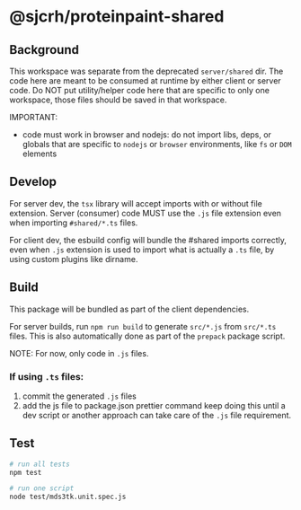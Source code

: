 # @sjcrh/proteinpaint-shared

## Background

This workspace was separate from the deprecated `server/shared` dir.
The code here are meant to be consumed at runtime by either client or server
code. Do NOT put utility/helper code here that are specific to only one
workspace, those files should be saved in that workspace.

IMPORTANT: 
- code must work in browser and nodejs: do not import libs, deps, or globals that
are specific to `nodejs` or `browser` environments, like `fs` or `DOM` elements

## Develop

For server dev, the `tsx` library will accept imports with or without file extension.
Server (consumer) code MUST use the `.js` file extension even when importing 
`#shared/*.ts` files.

For client dev, the esbuild config will bundle the #shared imports correctly, even
when `.js` extension is used to import what is actually a `.ts` file, by using
custom plugins like dirname. 

## Build

This package will be bundled as part of the client dependencies. 

For server builds, run `npm run build` to generate `src/*.js` from `src/*.ts` files.
This is also automatically done as part of the `prepack` package script. 

NOTE: For now, only code in `.js` files. 

### If using `.ts` files:
1. commit the generated `.js` files
2. add the js file to package.json prettier command
keep doing this until a dev script or another approach can take care of the `.js` file requirement.

## Test

```sh
# run all tests
npm test

# run one script
node test/mds3tk.unit.spec.js
```
